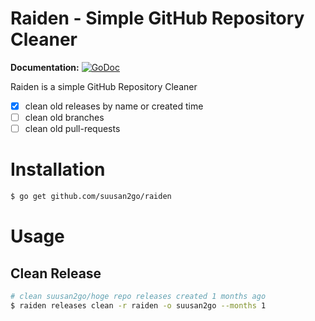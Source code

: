 # Raiden - Simple GitHub Repository Cleaner
**Documentation:** [![GoDoc](https://godoc.org/github.com/suusan2go/raiden?status.svg)](https://godoc.org/github.com/suusan2go/raiden)

Raiden is a simple GitHub Repository Cleaner
- [x] clean old releases by name or created time
- [ ] clean old branches
- [ ] clean old pull-requests

# Installation
```bash
$ go get github.com/suusan2go/raiden
```

# Usage
## Clean Release
```bash
# clean suusan2go/hoge repo releases created 1 months ago
$ raiden releases clean -r raiden -o suusan2go --months 1
```
